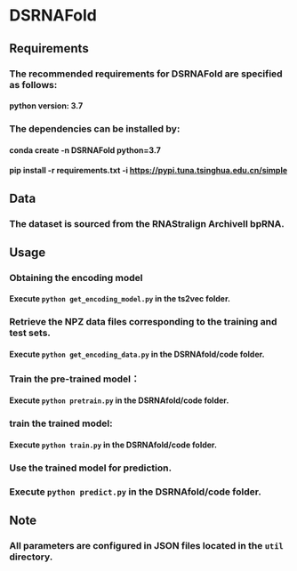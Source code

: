 # DSRNAFold

## Requirements

### The recommended requirements for DSRNAFold are specified as follows:

#### python version: 3.7

### The dependencies can be installed by:

#### conda create -n DSRNAFold python=3.7

#### pip install -r requirements.txt -i https://pypi.tuna.tsinghua.edu.cn/simple

## Data

### The dataset is sourced from the RNAStralign ArchiveII bpRNA.

## Usage

### Obtaining the encoding model

#### Execute `python get_encoding_model.py` in the ts2vec folder.

### Retrieve the NPZ data files corresponding to the training and test sets.

#### Execute `python get_encoding_data.py` in the DSRNAfold/code folder.

### Train the pre-trained model：

#### Execute `python pretrain.py` in the DSRNAfold/code folder.

### train the trained model:

#### Execute `python train.py` in the DSRNAfold/code folder.

### Use the trained model for prediction.

### Execute `python predict.py` in the DSRNAfold/code folder.

## Note

### All parameters are configured in JSON files located in the `util` directory.
